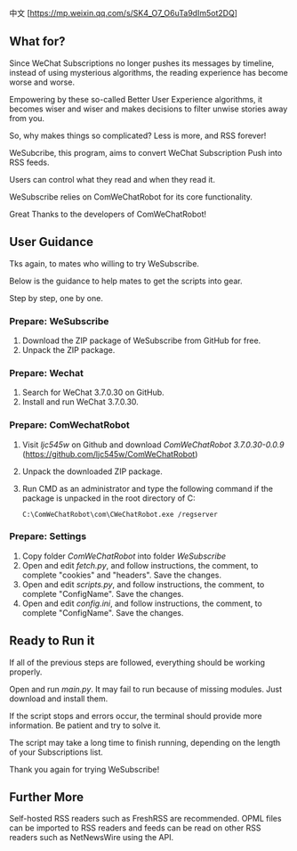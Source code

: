 中文 [https://mp.weixin.qq.com/s/SK4_O7_O6uTa9dIm5ot2DQ]

## What for?
Since WeChat Subscriptions no longer pushes its messages by timeline, instead of using mysterious algorithms, the reading experience has become worse and worse.

Empowering by these so-called Better User Experience algorithms, it becomes wiser and wiser and makes decisions to filter unwise stories away from you.

So, why makes things so complicated?
Less is more, and RSS forever!


WeSubcribe, this program, aims to convert WeChat Subscription Push into RSS feeds. 

Users can control what they read and when they read it.

WeSubscribe relies on ComWeChatRobot for its core functionality.

Great Thanks to the developers of ComWeChatRobot!



## User Guidance 
Tks again, to mates who willing to try WeSubscribe.

Below is the guidance to help mates to get the scripts into gear.

Step by step, one by one.



### Prepare: WeSubscribe
1. Download the ZIP package of WeSubscribe from GitHub for free.
2. Unpack the ZIP package.

### Prepare: Wechat
1. Search for WeChat 3.7.0.30 on GitHub.
2. Install and run WeChat 3.7.0.30.

### Prepare: ComWechatRobot 
1. Visit *ljc545w* on Github and download *ComWeChatRobot 3.7.0.30-0.0.9* (https://github.com/ljc545w/ComWeChatRobot)  

2. Unpack the downloaded ZIP package.

3. Run CMD as an administrator and type the following command if the package is unpacked in the root directory of C:

    ```
    C:\ComWeChatRobot\com\CWeChatRobot.exe /regserver 
    ```


### Prepare: Settings
1. Copy folder *ComWeChatRobot* into folder *WeSubscribe*
2. Open and edit *fetch.py*, and follow instructions, the comment, to complete "cookies" and "headers". Save the changes.
3. Open and edit *scripts.py*, and follow instructions, the comment, to complete "ConfigName". Save the changes.
4. Open and edit *config.ini*, and follow instructions, the comment, to complete "ConfigName". Save the changes.


## Ready to Run it
If all of the previous steps are followed, everything should be working properly.

Open and run *main.py*. It may fail to run because of missing modules. Just download and install them.

If the script stops and errors occur, the terminal should provide more information. Be patient and try to solve it. 

The script may take a long time to finish running, depending on the length of your Subscriptions list.

Thank you again for trying WeSubscribe!

## Further More
Self-hosted RSS readers such as FreshRSS are recommended. OPML files can be imported to RSS readers and feeds can be read on other RSS readers such as NetNewsWire using the API.
